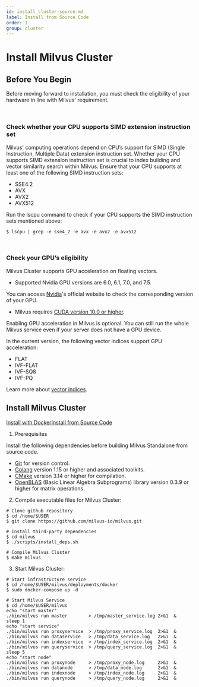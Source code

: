 ```yaml
---
id: install_cluster-source.md
label: Install from Source Code
order: 1
group: cluster
---
```


# Install Milvus Cluster

## Before You Begin

Before moving forward to installation, you must check the eligibility of your hardware in line with Milvus' requirement.

<br/>

### Check whether your CPU supports SIMD extension instruction set

Milvus' computing operations depend on CPU’s support for SIMD (Single Instruction, Multiple Data) extension instruction set. Whether your CPU supports SIMD extension instruction set is crucial to index building and vector similarity search within Milvus. Ensure that your CPU supports at least one of the following SIMD instruction sets:

- SSE4.2
- AVX
- AVX2
- AVX512

Run the lscpu command to check if your CPU supports the SIMD instruction sets mentioned above:

```
$ lscpu | grep -e sse4_2 -e avx -e avx2 -e avx512
```
<br/>

### Check your GPU’s eligibility
Milvus Cluster supports GPU acceleration on floating vectors. 
- Supported Nvidia GPU versions are 6.0, 6.1, 7.0, and 7.5.

<div class="alert note">
You can access <a href="https://developer.nvidia.com/cuda-gpus">Nvidia</a>'s official website to check the corresponding version of your GPU. 
</div>

- Milvus requires [CUDA version 10.0 or higher](https://developer.nvidia.com/cuda-10.0-download-archive). 

<div class="alert note">
Enabling GPU acceleration in Milvus is optional. You can still run the whole Milvus service even if your server does not have a GPU device.
</div>

In the current version, the following vector indices support GPU acceleration:

- FLAT
- IVF-FLAT
- IVF-SQ8
- IVF-PQ

Learn more about [vector indices](https://www.zilliz.com/blog/Accelerating-Similarity-Search-on-Really-Big-Data-with-Vector-Indexing#flat-good-for-searching-relatively-small-million-scale-datasets-when-100-recall-is-required).


## Install Milvus Cluster

<div class="tab-wrapper"><a href="install_cluster-docker.md" class=''>Install with Docker</a><a href="install_cluster-source.md" class='active '>Install from Source Code</a></div>

1. Prerequisites

Install the following dependencies before building Milvus Standalone from source code.

- [Git](https://git-scm.com/book/en/v2/Getting-Started-Installing-Git) for version control.
- [Golang](https://golang.org/doc/install) version 1.15 or higher and associated toolkits.
- [CMake](https://cmake.org/install/) version 3.14 or higher for compilation.
- [OpenBLAS](https://github.com/xianyi/OpenBLAS/wiki/Installation-Guide) (Basic Linear Algebra Subprograms) library version 0.3.9 or higher for matrix operations.

2. Compile executable files for Milvus Cluster:

```
# Clone github repository
$ cd /home/$USER
$ git clone https://github.com/milvus-io/milvus.git

# Install third-party dependencies
$ cd milvus
$ ./scripts/install_deps.sh

# Compile Milvus Cluster
$ make milvus
```

3. Start Milvus Cluster:
```
# Start infrastructure service
$ cd /home/$USER/milvus/deployments/docker
$ sudo docker-compose up -d

# Start Milvus Service
$ cd /home/$USER/milvus
echo "start master"
./bin/milvus run master        > /tmp/master_service.log 2>&1  &
sleep 1
echo "start service"
./bin/milvus run proxyservice  > /tmp/proxy_service.log  2>&1  &
./bin/milvus run dataservice   > /tmp/data_service.log   2>&1  &
./bin/milvus run indexservice  > /tmp/index_service.log  2>&1  &
./bin/milvus run queryservice  > /tmp/query_service.log  2>&1  &
sleep 5
echo "start node"
./bin/milvus run proxynode     > /tmp/proxy_node.log     2>&1  &
./bin/milvus run datanode      > /tmp/data_node.log      2>&1  &
./bin/milvus run indexnode     > /tmp/index_node.log     2>&1  &
./bin/milvus run querynode     > /tmp/query_node.log     2>&1  &
```